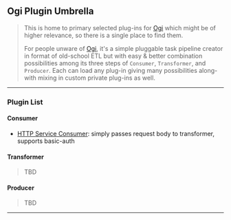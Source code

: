 
## Ogi Plugin Umbrella

> This is home to primary selected plug-ins for [Ogi](https://github.com/OpenChaos/ogi) which might be of higher relevance, so there is a single place to find them.
>
> For people unware of [Ogi](https://github.com/OpenChaos/ogi), it's a simple pluggable task pipeline creator in format of old-school ETL but with easy & better combination possibilities among its three steps of `Consumer`, `Transformer`, and `Producer`. Each can load any plug-in giving many possibilities along-with mixing in custom private plug-ins as well.

---

### Plugin List

#### Consumer

* [HTTP Service Consumer](./consumers/ogi-http-service-consumer): simply passes request body to transformer, supports basic-auth


#### Transformer

> TBD


#### Producer

> TBD

---
